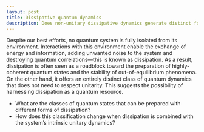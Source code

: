 ```yaml
---
layout: post
title: Dissipative quantum dynamics
description: Does non-unitary dissipative dynamics generate distinct forms of quantum dynamics?
---
```


Despite our best efforts, no quantum system is fully isolated from its environment. Interactions with this environment enable the exchange of energy and information, adding unwanted noise to the system and destroying quantum correlations—this is known as dissipation. As a result, dissipation is often seen as a roadblock toward the preparation of highly-coherent quantum states and the stability of out-of-equilibrium phenomena. On the other hand, it offers an entirely distinct class of quantum dynamics that does not need to respect unitarity. This suggests the possibility of harnessing dissipation as a quantum resource.

- What are the classes of quantum states that can be prepared with different forms of dissipation?
- How does this classification change when dissipation is combined with the system’s intrinsic unitary dynamics?